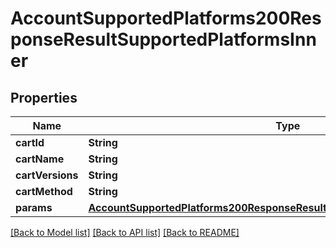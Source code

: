 # AccountSupportedPlatforms200ResponseResultSupportedPlatformsInner

## Properties
Name | Type | Description | Notes
------------ | ------------- | ------------- | -------------
**cartId** | **String** |  | [optional] 
**cartName** | **String** |  | [optional] 
**cartVersions** | **String** |  | [optional] 
**cartMethod** | **String** |  | [optional] 
**params** | [**AccountSupportedPlatforms200ResponseResultSupportedPlatformsInnerParams**](AccountSupportedPlatforms200ResponseResultSupportedPlatformsInnerParams.md) |  | [optional] 

[[Back to Model list]](../README.md#documentation-for-models) [[Back to API list]](../README.md#documentation-for-api-endpoints) [[Back to README]](../README.md)



